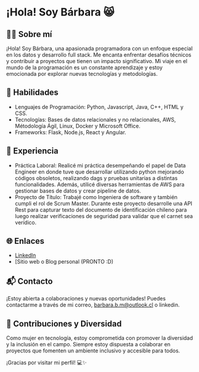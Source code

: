 # ¡Hola! Soy Bárbara 😸 

## 👩‍💻 Sobre mí

¡Hola! Soy Bárbara, una apasionada programadora con un enfoque especial en los datos y desarrollo full stack. Me encanta enfrentar desafíos técnicos y contribuir a proyectos que tienen un impacto significativo. Mi viaje en el mundo de la programación es un constante aprendizaje y estoy emocionada por explorar nuevas tecnologías y metodologías.

## 🚀 Habilidades

- Lenguajes de Programación: Python, Javascript, Java, C++, HTML y CSS.
- Tecnologías: Bases de datos relacionales y no relacionales, AWS, Métodología Ágil, Linux, Docker y Microsoft Office.
- Frameworks: Flask, Node.js, React y Angular.

## 💼 Experiencia
- Práctica Laboral: Realicé mi práctica desempeñando el papel de Data Engineer en donde tuve que desarrollar utilizando python mejorando códigos obsoletos, realizando dags y pruebas unitarias a distintas funcionalidades. Además, utilicé diversas herramientas de AWS para gestionar bases de datos y crear pipeline de datos.
- Proyecto de Título: Trabajé como Ingeniera de software y también cumpli el rol de Scrum Master. Durante este proyecto desarrolle una API Rest para capturar texto del documento de identificación chileno para luego realizar verificaciones de seguridad para validar que el carnet sea verídico.

## 🌐 Enlaces

- [LinkedIn](https://www.linkedin.com/in/barbara-bahamondez-marin-bb34731a9/)
- [Sitio web o Blog personal (PRONTO :D)

## 📬 Contacto

¡Estoy abierta a colaboraciones y nuevas oportunidades! Puedes contactarme a través de mi correo, barbara.b.m@outlook.cl o linkedin.

## 🌈 Contribuciones y Diversidad

Como mujer en tecnología, estoy comprometida con promover la diversidad y la inclusión en el campo. Siempre estoy dispuesta a colaborar en proyectos que fomenten un ambiente inclusivo y accesible para todos.

¡Gracias por visitar mi perfil! 💻✨
